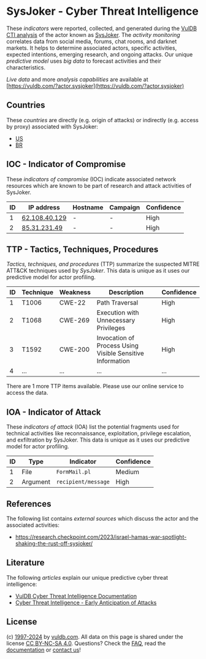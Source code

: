 # SysJoker - Cyber Threat Intelligence

These _indicators_ were reported, collected, and generated during the [VulDB CTI analysis](https://vuldb.com/?kb.cti) of the actor known as [SysJoker](https://vuldb.com/?actor.sysjoker). The _activity monitoring_ correlates data from social media, forums, chat rooms, and darknet markets. It helps to determine associated actors, specific activities, expected intentions, emerging research, and ongoing attacks. Our unique _predictive model_ uses _big data_ to forecast activities and their characteristics.

_Live data_ and more _analysis capabilities_ are available at [https://vuldb.com/?actor.sysjoker](https://vuldb.com/?actor.sysjoker)

## Countries

These _countries_ are directly (e.g. origin of attacks) or indirectly (e.g. access by proxy) associated with SysJoker:

* [US](https://vuldb.com/?country.us)
* [BR](https://vuldb.com/?country.br)

## IOC - Indicator of Compromise

These _indicators of compromise_ (IOC) indicate associated network resources which are known to be part of research and attack activities of SysJoker.

ID | IP address | Hostname | Campaign | Confidence
-- | ---------- | -------- | -------- | ----------
1 | [62.108.40.129](https://vuldb.com/?ip.62.108.40.129) | - | - | High
2 | [85.31.231.49](https://vuldb.com/?ip.85.31.231.49) | - | - | High

## TTP - Tactics, Techniques, Procedures

_Tactics, techniques, and procedures_ (TTP) summarize the suspected MITRE ATT&CK techniques used by _SysJoker_. This data is unique as it uses our predictive model for actor profiling.

ID | Technique | Weakness | Description | Confidence
-- | --------- | -------- | ----------- | ----------
1 | T1006 | CWE-22 | Path Traversal | High
2 | T1068 | CWE-269 | Execution with Unnecessary Privileges | High
3 | T1592 | CWE-200 | Invocation of Process Using Visible Sensitive Information | High
4 | ... | ... | ... | ...

There are 1 more TTP items available. Please use our online service to access the data.

## IOA - Indicator of Attack

These _indicators of attack_ (IOA) list the potential fragments used for technical activities like reconnaissance, exploitation, privilege escalation, and exfiltration by SysJoker. This data is unique as it uses our predictive model for actor profiling.

ID | Type | Indicator | Confidence
-- | ---- | --------- | ----------
1 | File | `FormMail.pl` | Medium
2 | Argument | `recipient/message` | High

## References

The following list contains _external sources_ which discuss the actor and the associated activities:

* https://research.checkpoint.com/2023/israel-hamas-war-spotlight-shaking-the-rust-off-sysjoker/

## Literature

The following _articles_ explain our unique predictive cyber threat intelligence:

* [VulDB Cyber Threat Intelligence Documentation](https://vuldb.com/?kb.cti)
* [Cyber Threat Intelligence - Early Anticipation of Attacks](https://www.scip.ch/en/?labs.20201022)

## License

(c) [1997-2024](https://vuldb.com/?kb.changelog) by [vuldb.com](https://vuldb.com/?kb.about). All data on this page is shared under the license [CC BY-NC-SA 4.0](https://creativecommons.org/licenses/by-nc-sa/4.0/). Questions? Check the [FAQ](https://vuldb.com/?kb.faq), read the [documentation](https://vuldb.com/?kb) or [contact us](https://vuldb.com/?contact)!
